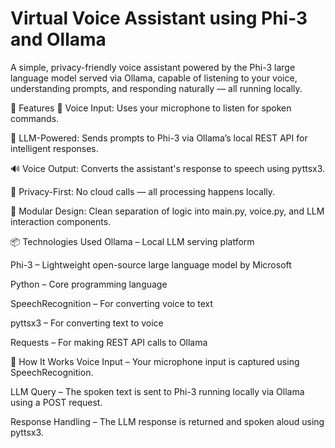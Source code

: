 # Virtual Voice Assistant using Phi-3 and Ollama
A simple, privacy-friendly voice assistant powered by the Phi-3 large language model served via Ollama, capable of listening to your voice, understanding prompts, and responding naturally — all running locally.

🔧 Features
🎤 Voice Input: Uses your microphone to listen for spoken commands.

🧠 LLM-Powered: Sends prompts to Phi-3 via Ollama’s local REST API for intelligent responses.

🔊 Voice Output: Converts the assistant's response to speech using pyttsx3.

🔐 Privacy-First: No cloud calls — all processing happens locally.

🔁 Modular Design: Clean separation of logic into main.py, voice.py, and LLM interaction components.

📦 Technologies Used
Ollama – Local LLM serving platform

Phi-3 – Lightweight open-source large language model by Microsoft

Python – Core programming language

SpeechRecognition – For converting voice to text

pyttsx3 – For converting text to voice

Requests – For making REST API calls to Ollama

🚀 How It Works
Voice Input – Your microphone input is captured using SpeechRecognition.

LLM Query – The spoken text is sent to Phi-3 running locally via Ollama using a POST request.

Response Handling – The LLM response is returned and spoken aloud using pyttsx3.

